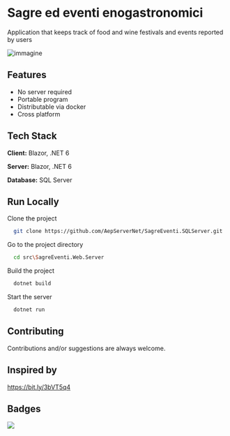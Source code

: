 # Sagre ed eventi enogastronomici
Application that keeps track of food and wine festivals and events reported by users

![immagine](https://user-images.githubusercontent.com/107076741/178114907-74a0dd7c-c129-46af-9715-174ad0096df1.png)


## Features

- No server required
- Portable program
- Distributable via docker
- Cross platform


## Tech Stack

**Client:** Blazor, .NET 6

**Server:** Blazor, .NET 6

**Database:** SQL Server


## Run Locally

Clone the project

```bash
  git clone https://github.com/AepServerNet/SagreEventi.SQLServer.git
```

Go to the project directory

```bash
  cd src\SagreEventi.Web.Server
```

Build the project

```bash
  dotnet build
```

Start the server

```bash
  dotnet run
```


## Contributing
Contributions and/or suggestions are always welcome.


## Inspired by
https://bit.ly/3bVT5q4


## Badges

![](https://img.shields.io/github/license/AngeloDotNet/SagreEventi.SQLServer?style=for-the-badge)
